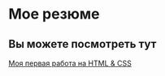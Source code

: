 # Мое резюме

## Вы можете посмотреть тут

[Моя первая работа на HTML & CSS](https://alexcadxx.github.io/Resumes/)
